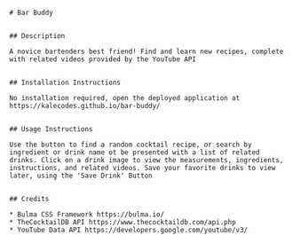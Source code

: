 
    # Bar Buddy


    ## Description

    A novice bartenders best friend! Find and learn new recipes, complete with related videos provided by the YouTube API
    
    
    ## Installation Instructions

    No installation required, open the deployed application at https://kalecodes.github.io/bar-buddy/
     
    
    ## Usage Instructions

    Use the button to find a random cocktail recipe, or search by ingredient or drink name ot be presented with a list of related drinks. Click on a drink image to view the measurements, ingredients, instructions, and related videos. Save your favorite drinks to view later, using the 'Save Drink' Button
     
    
    ## Credits
    
    * Bulma CSS Framework https://bulma.io/
    * TheCocktailDB API https://www.thecocktaildb.com/api.php
    * YouTube Data API https://developers.google.com/youtube/v3/  
    
    